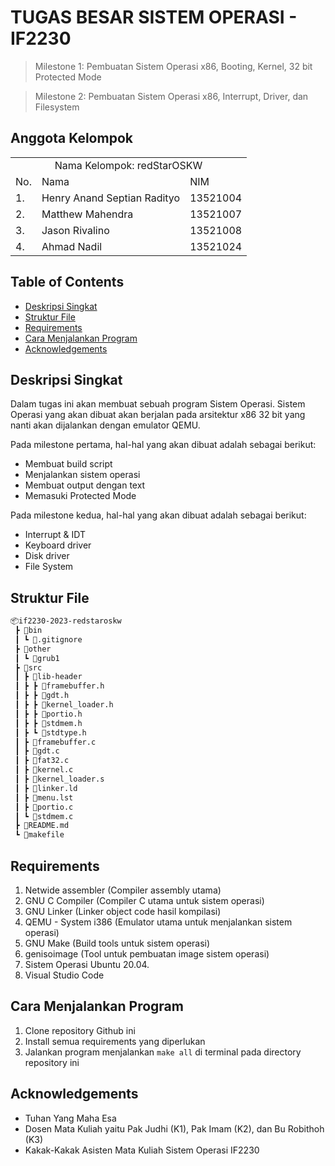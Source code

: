 # TUGAS BESAR SISTEM OPERASI - IF2230 
> Milestone 1: Pembuatan Sistem Operasi x86, Booting, Kernel, 32 bit Protected Mode

> Milestone 2: Pembuatan Sistem Operasi x86, Interrupt, Driver, dan Filesystem

## Anggota Kelompok
<table>
    <tr>
        <td colspan="3", align = "center"><center>Nama Kelompok: redStarOSKW</center></td>
    </tr>
    <tr>
        <td>No.</td>
        <td>Nama</td>
        <td>NIM</td>
    </tr>
    <tr>
        <td>1.</td>
        <td>Henry Anand Septian Radityo</td>
        <td>13521004</td>
    </tr>
    <tr>
        <td>2.</td>
        <td>Matthew Mahendra</td>
        <td>13521007</td>
    </tr>
    <tr>
        <td>3.</td>
        <td>Jason Rivalino</td>
        <td>13521008</td>
    </tr>
        <tr>
        <td>4.</td>
        <td>Ahmad Nadil</td>
        <td>13521024</td>
    </tr>
</table>

## Table of Contents
* [Deskripsi Singkat](#deskripsi-singkat)
* [Struktur File](#struktur-file)
* [Requirements](#requirements)
* [Cara Menjalankan Program](#cara-menjalankan-program)
* [Acknowledgements](#acknowledgements)

## Deskripsi Singkat 
Dalam tugas ini akan membuat sebuah program Sistem Operasi. Sistem Operasi yang akan dibuat akan berjalan pada arsitektur x86 32 bit yang nanti akan dijalankan dengan emulator QEMU. 

Pada milestone pertama, hal-hal yang akan dibuat adalah sebagai berikut:
- Membuat build script
- Menjalankan sistem operasi
- Membuat output dengan text
- Memasuki Protected Mode

Pada milestone kedua, hal-hal yang akan dibuat adalah sebagai berikut:
- Interrupt & IDT
- Keyboard driver
- Disk driver
- File System

## Struktur File
```bash
📦if2230-2023-redstaroskw
 ┣ 📂bin
 ┃ ┗ 📜.gitignore
 ┣ 📂other
 ┃ ┗ 📜grub1
 ┣ 📂src
 ┃ ┣ 📂lib-header
 ┃ ┣ ┣ 📜framebuffer.h
 ┃ ┣ ┣ 📜gdt.h
 ┃ ┣ ┣ 📜kernel_loader.h
 ┃ ┣ ┣ 📜portio.h
 ┃ ┣ ┣ 📜stdmem.h
 ┃ ┣ ┗ 📜stdtype.h
 ┃ ┣ 📜framebuffer.c
 ┃ ┣ 📜gdt.c
 ┃ ┣ 📜fat32.c
 ┃ ┣ 📜kernel.c
 ┃ ┣ 📜kernel_loader.s
 ┃ ┣ 📜linker.ld
 ┃ ┣ 📜menu.lst
 ┃ ┣ 📜portio.c
 ┃ ┗ 📜stdmem.c
 ┣ 📜README.md
 ┗ 📜makefile
 ```
 
 ## Requirements
 1. Netwide assembler (Compiler assembly utama)
 2. GNU C Compiler (Compiler C utama untuk sistem operasi)
 3. GNU Linker (Linker object code hasil kompilasi)
 4. QEMU - System i386 (Emulator utama untuk menjalankan sistem operasi)
 5. GNU Make (Build tools untuk sistem operasi)
 6. genisoimage (Tool untuk pembuatan image sistem operasi)
 7. Sistem Operasi Ubuntu 20.04.
 8. Visual Studio Code
 
 ## Cara Menjalankan Program
 1. Clone repository Github ini
 2. Install semua requirements yang diperlukan
 3. Jalankan program menjalankan `make all` di terminal pada directory repository ini
 
 ## Acknowledgements
- Tuhan Yang Maha Esa
- Dosen Mata Kuliah yaitu Pak Judhi (K1), Pak Imam (K2), dan Bu Robithoh (K3)
- Kakak-Kakak Asisten Mata Kuliah Sistem Operasi IF2230
